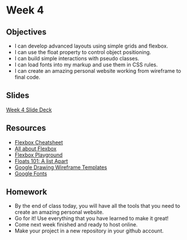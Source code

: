 # Week 4

## Objectives
- I can develop advanced layouts using simple grids and flexbox.
- I can use the float property to control object positioning.
- I can build simple interactions with pseudo classes.
- I can load fonts into my markup and use them in CSS rules.
- I can create an amazing personal website working from wireframe to final code.

## Slides
[Week 4 Slide Deck](https://docs.google.com/presentation/d/1tR2OhVUOsHWegzisEGct9GbngXTMuPVfoKcT6M7f_ls/edit?usp=sharing)

## Resources
- [Flexbox Cheatsheet](http://www.sketchingwithcss.com/samplechapter/cheatsheet.html)
- [All about Flexbox](https://css-tricks.com/all-about-floats/)
- [Flexbox Playground](http://codepen.io/enxaneta/full/adLPwv/)
- [Floats 101: A list Apart](http://alistapart.com/article/css-floats-101)
- [Google Drawing Wireframe Templates](https://drive.google.com/templates?q=%23wfkit&ddrp=1#)
- [Google Fonts](https://www.google.com/fonts)

## Homework
- By the end of class today, you will have all the tools that you need to create an amazing personal website. 
- Go for it! Use everything that you have learned to make it great!
- Come next week finished and ready to host online.
- Make your project in a new repository in your github account.

